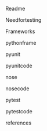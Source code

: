 
Readme

Needfortesting

Frameworks

pythonframe

pyunit

pyunitcode

nose

nosecode

pytest

pytestcode

references
